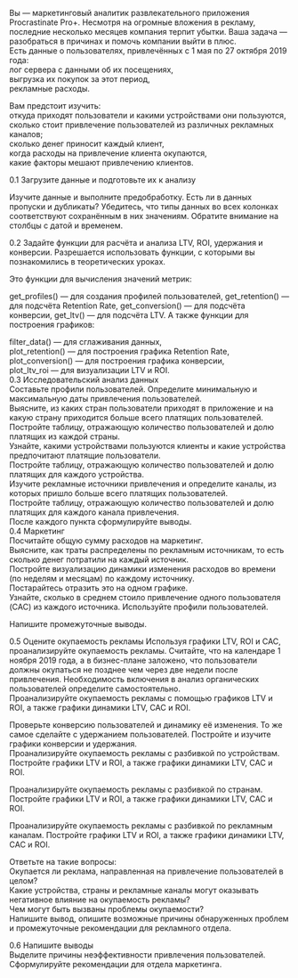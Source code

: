 Вы — маркетинговый аналитик развлекательного приложения Procrastinate Pro+. Несмотря на огромные вложения в рекламу, последние несколько месяцев компания терпит убытки. Ваша задача — разобраться в причинах и помочь компании выйти в плюс.  
Есть данные о пользователях, привлечённых с 1 мая по 27 октября 2019 года:  
лог сервера с данными об их посещениях,  
выгрузка их покупок за этот период,  
рекламные расходы.  

Вам предстоит изучить:  
откуда приходят пользователи и какими устройствами они пользуются,  
сколько стоит привлечение пользователей из различных рекламных каналов;  
сколько денег приносит каждый клиент,  
когда расходы на привлечение клиента окупаются,  
какие факторы мешают привлечению клиентов.  

  
0.1  Загрузите данные и подготовьте их к анализу   

Изучите данные и выполните предобработку. Есть ли в данных пропуски и дубликаты? Убедитесь, что типы данных во всех колонках соответствуют сохранённым в них значениям. Обратите внимание на столбцы с датой и временем.

0.2  Задайте функции для расчёта и анализа LTV, ROI, удержания и конверсии.
Разрешается использовать функции, с которыми вы познакомились в теоретических уроках.

Это функции для вычисления значений метрик:

get_profiles() — для создания профилей пользователей,
get_retention() — для подсчёта Retention Rate,
get_conversion() — для подсчёта конверсии,
get_ltv() — для подсчёта LTV.
А также функции для построения графиков:

filter_data() — для сглаживания данных,  
plot_retention() — для построения графика Retention Rate,  
plot_conversion() — для построения графика конверсии,  
plot_ltv_roi — для визуализации LTV и ROI.  
0.3  Исследовательский анализ данных  
Составьте профили пользователей. Определите минимальную и максимальную даты привлечения пользователей.  
Выясните, из каких стран пользователи приходят в приложение и на какую страну приходится больше всего платящих пользователей.  
Постройте таблицу, отражающую количество пользователей и долю платящих из каждой страны.  
Узнайте, какими устройствами пользуются клиенты и какие устройства предпочитают платящие пользователи.  
Постройте таблицу, отражающую количество пользователей и долю платящих для каждого устройства.  
Изучите рекламные источники привлечения и определите каналы, из которых пришло больше всего платящих пользователей.  
Постройте таблицу, отражающую количество пользователей и долю платящих для каждого канала привлечения.  
После каждого пункта сформулируйте выводы.  
0.4  Маркетинг  
Посчитайте общую сумму расходов на маркетинг.  
Выясните, как траты распределены по рекламным источникам, то есть сколько денег потратили на каждый источник.  
Постройте визуализацию динамики изменения расходов во времени (по неделям и месяцам) по каждому источнику.  
Постарайтесь отразить это на одном графике.  
Узнайте, сколько в среднем стоило привлечение одного пользователя (CAC) из каждого источника. Используйте профили пользователей. 

Напишите промежуточные выводы.  
 
0.5  Оцените окупаемость рекламы
Используя графики LTV, ROI и CAC, проанализируйте окупаемость рекламы. Считайте, что на календаре 1 ноября 2019 года, а в бизнес-плане заложено, что пользователи должны окупаться не позднее чем через две недели после привлечения. Необходимость включения в анализ органических пользователей определите самостоятельно.  
Проанализируйте окупаемость рекламы c помощью графиков LTV и ROI, а также графики динамики LTV, CAC и ROI.  

Проверьте конверсию пользователей и динамику её изменения. То же самое сделайте с удержанием пользователей. Постройте и изучите графики конверсии и удержания.  
Проанализируйте окупаемость рекламы с разбивкой по устройствам. Постройте графики LTV и ROI, а также графики динамики LTV, CAC и ROI. 
  
  Проанализируйте окупаемость рекламы с разбивкой по странам. Постройте графики LTV и ROI, а также графики динамики LTV, CAC и ROI. 
  
  Проанализируйте окупаемость рекламы с разбивкой по рекламным каналам. Постройте графики LTV и ROI, а также графики динамики LTV, CAC и ROI.  

Ответьте на такие вопросы:  
Окупается ли реклама, направленная на привлечение пользователей в целом?  
Какие устройства, страны и рекламные каналы могут оказывать негативное влияние на окупаемость рекламы?  
Чем могут быть вызваны проблемы окупаемости?  
Напишите вывод, опишите возможные причины обнаруженных проблем и промежуточные рекомендации для рекламного отдела.  

0.6  Напишите выводы  
Выделите причины неэффективности привлечения пользователей.  
Сформулируйте рекомендации для отдела маркетинга.  
